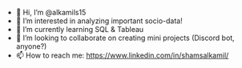 - 👋 Hi, I’m @alkamils15
- 👀 I’m interested in analyzing important socio-data!
- 🌱 I’m currently learning SQL & Tableau
- 💞️ I’m looking to collaborate on creating mini projects (Discord bot, anyone?)
- 📫 How to reach me: https://www.linkedin.com/in/shamsalkamil/

<!---
alkamils15/alkamils15 is a ✨ special ✨ repository because its `README.md` (this file) appears on your GitHub profile.
You can click the Preview link to take a look at your changes.
--->
